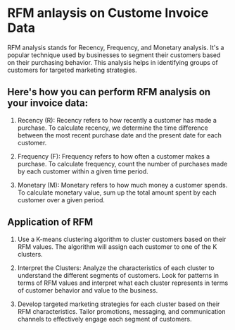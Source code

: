 # RFM anlaysis on Custome Invoice Data

RFM analysis stands for Recency, Frequency, and Monetary analysis. It's a popular technique used by businesses to segment their customers based on their purchasing behavior. This analysis helps in identifying groups of customers for targeted marketing strategies. 

## Here's how you can perform RFM analysis on your invoice data:

1. Recency (R): Recency refers to how recently a customer has made a purchase. To calculate recency, we determine the time difference between the most recent purchase date and the present date for each customer.

2. Frequency (F): Frequency refers to how often a customer makes a purchase. To calculate frequency, count the number of purchases made by each customer within a given time period.

3. Monetary (M): Monetary refers to how much money a customer spends. To calculate monetary value, sum up the total amount spent by each customer over a given period.

## Application of RFM

1. Use a K-means clustering algorithm to cluster customers based on their RFM values. The algorithm will assign each customer to one of the K clusters.

2. Interpret the Clusters: Analyze the characteristics of each cluster to understand the different segments of customers. Look for patterns in terms of RFM values and interpret what each cluster represents in terms of customer behavior and value to the business.

3. Develop targeted marketing strategies for each cluster based on their RFM characteristics. Tailor promotions, messaging, and communication channels to effectively engage each segment of customers.